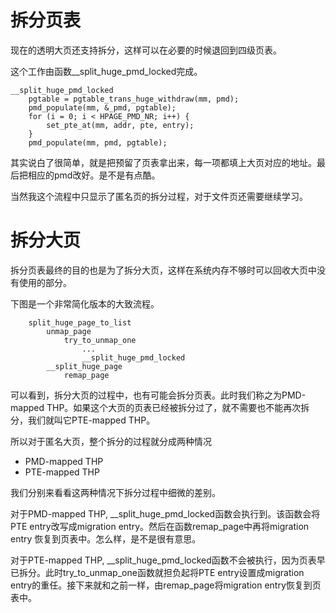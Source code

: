 # 拆分页表

现在的透明大页还支持拆分，这样可以在必要的时候退回到四级页表。

这个工作由函数__split_huge_pmd_locked完成。

```
__split_huge_pmd_locked
    pgtable = pgtable_trans_huge_withdraw(mm, pmd);
    pmd_populate(mm, &_pmd, pgtable);
    for (i = 0; i < HPAGE_PMD_NR; i++) {
        set_pte_at(mm, addr, pte, entry);
    }
    pmd_populate(mm, pmd, pgtable);
```

其实说白了很简单，就是把预留了页表拿出来，每一项都填上大页对应的地址。最后把相应的pmd改好。是不是有点酷。

当然我这个流程中只显示了匿名页的拆分过程，对于文件页还需要继续学习。

# 拆分大页

拆分页表最终的目的也是为了拆分大页，这样在系统内存不够时可以回收大页中没有使用的部分。

下图是一个非常简化版本的大致流程。

```
    split_huge_page_to_list
        unmap_page
            try_to_unmap_one
                ...
                __split_huge_pmd_locked
        __split_huge_page
            remap_page
```

可以看到，拆分大页的过程中，也有可能会拆分页表。此时我们称之为PMD-mapped THP。如果这个大页的页表已经被拆分过了，就不需要也不能再次拆分，我们就叫它PTE-mapped THP。

所以对于匿名大页，整个拆分的过程就分成两种情况

  * PMD-mapped THP
  * PTE-mapped THP

我们分别来看看这两种情况下拆分过程中细微的差别。

对于PMD-mapped THP, __split_huge_pmd_locked函数会执行到。该函数会将PTE entry改写成migration entry。然后在函数remap_page中再将migration entry 恢复到页表中。怎么样，是不是很有意思。

对于PTE-mapped THP, __split_huge_pmd_locked函数不会被执行，因为页表早已拆分。此时try_to_unmap_one函数就担负起将PTE entry设置成migration entry的重任。接下来就和之前一样，由remap_page将migration entry恢复到页表中。

